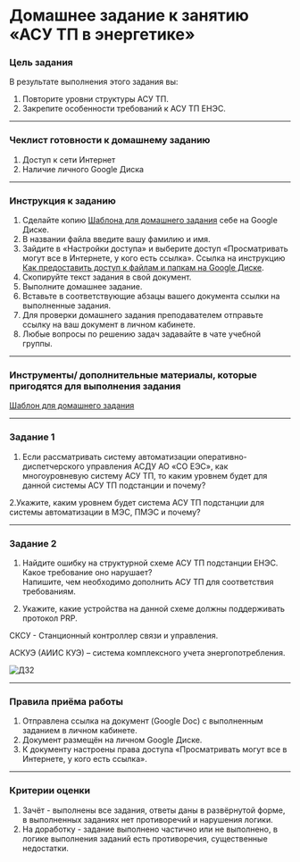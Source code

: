 # Домашнее задание к занятию «АСУ ТП в энергетике»

### Цель задания

В результате выполнения этого задания вы:

1. Повторите уровни структуры АСУ ТП.   
2. Закрепите особенности требований к АСУ ТП ЕНЭС.

------

### Чеклист готовности к домашнему заданию

1. Доступ к сети Интернет
2. Наличие личного Google Диска

------

### Инструкция к заданию

1. Сделайте копию [Шаблона для домашнего задания](https://docs.google.com/document/d/169_WhRx-B95S-GHupK8SiHT2SAUmT3sRNTsMKA_HQMg/edit?usp=sharing) себе на Google Диске.
2. В названии файла введите вашу фамилию и имя.
3. Зайдите в «Настройки доступа» и выберите доступ «Просматривать могут все в Интернете, у кого есть ссылка». Ссылка на инструкцию [Как предоставить доступ к файлам и папкам на Google Диске](https://support.google.com/docs/answer/2494822?hl=ru&co=GENIE.Platform%3DDesktop).
4. Скопируйте текст задания в свой документ.
5. Выполните домашнее задание.
6. Вставьте в соответствующие абзацы вашего документа ссылки на выполненные задания.
7. Для проверки домашнего задания преподавателем отправьте ссылку на ваш документ в личном кабинете.
8. Любые вопросы по решению задач задавайте в чате учебной группы.

------

### Инструменты/ дополнительные материалы, которые пригодятся для выполнения задания

[Шаблон для домашнего задания](https://docs.google.com/document/d/169_WhRx-B95S-GHupK8SiHT2SAUmT3sRNTsMKA_HQMg/edit?usp=sharing)

------

### Задание 1

1. Если рассматривать систему автоматизации оперативно-диспетчерского управления АСДУ АО «СО ЕЭС», как многоуровневую систему АСУ ТП, то каким уровнем будет для данной системы АСУ ТП подстанции и почему?  

2.Укажите, каким уровнем будет система АСУ ТП подстанции для системы автоматизации в МЭС, ПМЭС и почему?

------

### Задание 2

1. Найдите ошибку на структурной схеме АСУ ТП подстанции ЕНЭС.  
Какое требование оно нарушает?  
Напишите, чем необходимо дополнить АСУ ТП для соответствия требованиям.  

2. Укажите, какие устройства на данной схеме должны поддерживать протокол PRP. 

СКСУ - Станционный контроллер связи и управления.

АСКУЭ (АИИС КУЭ) – система комплексного учета энергопотребления.

![ДЗ2](https://user-images.githubusercontent.com/96433973/196229004-0c8c1f7c-92e2-449e-9bd3-08840e078fef.JPG)

------

### Правила приёма работы

1. Отправлена ссылка на документ (Google Doc) с выполненным заданием в личном кабинете.
2. Документ размещён на личном Google Диске.
3. К документу настроены права доступа «Просматривать могут все в Интернете, у кого есть ссылка».

------

### Критерии оценки

1. Зачёт - выполнены все задания, ответы даны в развёрнутой форме, в выполненных заданиях нет противоречий и нарушения логики.
2. На доработку - задание выполнено частично или не выполнено, в логике выполнения заданий есть противоречия, существенные недостатки.
